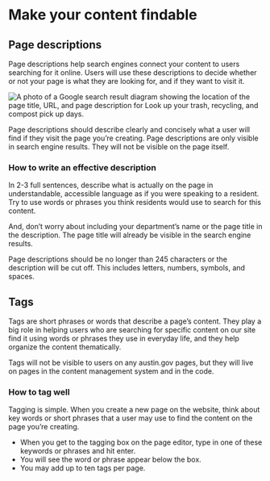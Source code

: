 # Make your content findable

## Page descriptions <a id="page-descriptions"></a>

Page descriptions help search engines connect your content to users searching for it online. Users will use these descriptions to decide whether or not your page is what they are looking for, and if they want to visit it.

![A photo of a Google search result diagram showing the location of the page title, URL, and page description for Look up your trash, recycling, and compost pick up days.](https://cityofaustin.github.io/digital-services-style-guide/assets/img/Google_Search.jpg)

Page descriptions should describe clearly and concisely what a user will find if they visit the page you’re creating. Page descriptions are only visible in search engine results. They will not be visible on the page itself.

### How to write an effective description <a id="how-to-write-an-effective-description"></a>

In 2-3 full sentences, describe what is actually on the page in understandable, accessible language as if you were speaking to a resident. Try to use words or phrases you think residents would use to search for this content.

And, don’t worry about including your department’s name or the page title in the description. The page title will already be visible in the search engine results.

Page descriptions should be no longer than 245 characters or the description will be cut off. This includes letters, numbers, symbols, and spaces.

## Tags <a id="tags"></a>

Tags are short phrases or words that describe a page’s content. They play a big role in helping users who are searching for specific content on our site find it using words or phrases they use in everyday life, and they help organize the content thematically.

Tags will not be visible to users on any austin.gov pages, but they will live on pages in the content management system and in the code.

### How to tag well <a id="how-to-tag-well"></a>

Tagging is simple. When you create a new page on the website, think about key words or short phrases that a user may use to find the content on the page you’re creating.

* When you get to the tagging box on the page editor, type in one of these keywords or phrases and hit enter.
* You will see the word or phrase appear below the box.
* You may add up to ten tags per page.

